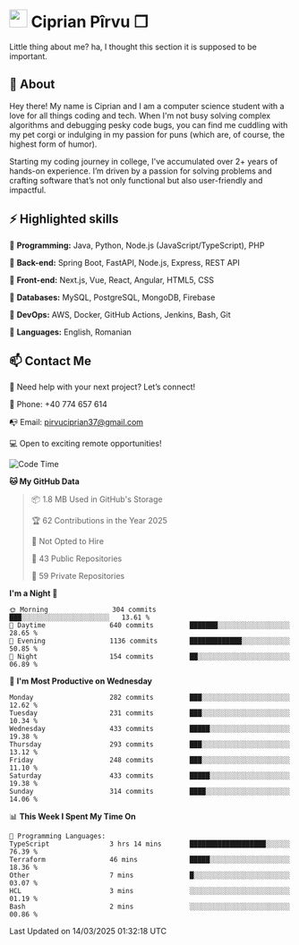 # <img height="32px" src="https://user-images.githubusercontent.com/74038190/216122041-518ac897-8d92-4c6b-9b3f-ca01dcaf38ee.png"> Ciprian Pîrvu ❐ </h1>

Little thing about me? ha, I thought this section it is supposed to be important.

## 🧐 About

Hey there! My name is Ciprian and I am a computer science student with a love for all things coding and tech. When I'm not busy solving complex algorithms and debugging pesky code bugs, you can find me cuddling with my pet corgi or indulging in my passion for puns (which are, of course, the highest form of humor).

Starting my coding journey in college, I've accumulated over 2+ years of hands-on experience. I’m driven by a passion for solving problems and crafting software that’s not only functional but also user-friendly and impactful.


## ⚡ Highlighted skills

🎯 **Programming:** Java, Python, Node.js (JavaScript/TypeScript), PHP

🎯 **Back-end:** Spring Boot, FastAPI, Node.js, Express, REST API

🎯 **Front-end:** Next.js, Vue, React, Angular, HTML5, CSS

🎯 **Databases:** MySQL, PostgreSQL, MongoDB, Firebase

🎯 **DevOps:** AWS, Docker, GitHub Actions, Jenkins, Bash, Git

🎯 **Languages:** English, Romanian



## 📫 Contact Me

🤝 Need help with your next project? Let’s connect!

📱 Phone: +40 774 657 614

📭 Email: pirvuciprian37@gmail.com


💻 Open to exciting remote opportunities!

<!--START_SECTION:waka-->
![Code Time](http://img.shields.io/badge/Code%20Time-2%2C279%20hrs%2038%20mins-blue)

**🐱 My GitHub Data** 

> 📦 1.8 MB Used in GitHub's Storage 
 > 
> 🏆 62 Contributions in the Year 2025
 > 
> 🚫 Not Opted to Hire
 > 
> 📜 43 Public Repositories 
 > 
> 🔑 59 Private Repositories 
 > 
**I'm a Night 🦉** 

```text
🌞 Morning                304 commits         ███░░░░░░░░░░░░░░░░░░░░░░   13.61 % 
🌆 Daytime                640 commits         ███████░░░░░░░░░░░░░░░░░░   28.65 % 
🌃 Evening                1136 commits        █████████████░░░░░░░░░░░░   50.85 % 
🌙 Night                  154 commits         ██░░░░░░░░░░░░░░░░░░░░░░░   06.89 % 
```
📅 **I'm Most Productive on Wednesday** 

```text
Monday                   282 commits         ███░░░░░░░░░░░░░░░░░░░░░░   12.62 % 
Tuesday                  231 commits         ███░░░░░░░░░░░░░░░░░░░░░░   10.34 % 
Wednesday                433 commits         █████░░░░░░░░░░░░░░░░░░░░   19.38 % 
Thursday                 293 commits         ███░░░░░░░░░░░░░░░░░░░░░░   13.12 % 
Friday                   248 commits         ███░░░░░░░░░░░░░░░░░░░░░░   11.10 % 
Saturday                 433 commits         █████░░░░░░░░░░░░░░░░░░░░   19.38 % 
Sunday                   314 commits         ████░░░░░░░░░░░░░░░░░░░░░   14.06 % 
```


📊 **This Week I Spent My Time On** 

```text
💬 Programming Languages: 
TypeScript               3 hrs 14 mins       ███████████████████░░░░░░   76.39 % 
Terraform                46 mins             █████░░░░░░░░░░░░░░░░░░░░   18.36 % 
Other                    7 mins              █░░░░░░░░░░░░░░░░░░░░░░░░   03.07 % 
HCL                      3 mins              ░░░░░░░░░░░░░░░░░░░░░░░░░   01.19 % 
Bash                     2 mins              ░░░░░░░░░░░░░░░░░░░░░░░░░   00.86 % 
```


 Last Updated on 14/03/2025 01:32:18 UTC
<!--END_SECTION:waka-->
